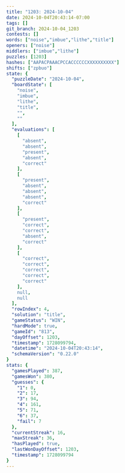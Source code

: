 ```yaml
---
title: "1203: 2024-10-04"
date: 2024-10-04T20:43:14-07:00
tags: []
git_branch: 2024-10-04_1203
contests: []
words: ["noise","imbue","lithe","title"]
openers: ["noise"]
middlers: ["imbue","lithe"]
puzzles: [1203]
hashes: ["AAPACPAAACPCCACCCCCCXXXXXXXXXX"]
shifts: ["zpbuo"]
state: {
  "puzzleDate": "2024-10-04",
  "boardState": [
    "noise",
    "imbue",
    "lithe",
    "title",
    "",
    ""
  ],
  "evaluations": [
    [
      "absent",
      "absent",
      "present",
      "absent",
      "correct"
    ],
    [
      "present",
      "absent",
      "absent",
      "absent",
      "correct"
    ],
    [
      "present",
      "correct",
      "correct",
      "absent",
      "correct"
    ],
    [
      "correct",
      "correct",
      "correct",
      "correct",
      "correct"
    ],
    null,
    null
  ],
  "rowIndex": 4,
  "solution": "title",
  "gameStatus": "WIN",
  "hardMode": true,
  "gameId": "813",
  "dayOffset": 1203,
  "timestamp": 1728099794,
  "datetime": "2024-10-04T20:43:14",
  "schemaVersion": "0.22.0"
}
stats: {
  "gamesPlayed": 387,
  "gamesWon": 380,
  "guesses": {
    "1": 0,
    "2": 17,
    "3": 94,
    "4": 161,
    "5": 71,
    "6": 37,
    "fail": 7
  },
  "currentStreak": 16,
  "maxStreak": 36,
  "hasPlayed": true,
  "lastWonDayOffset": 1203,
  "timestamp": 1728099794
}
---
```

<!-- more -->
